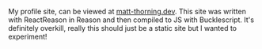My profile site, can be viewed at [matt-thorning.dev](https://matt-thorning.dev). This site was written with ReactReason in Reason and then compiled to JS with Bucklescript. It's definitely overkill, really this should just be a static site but I wanted to experiment!
